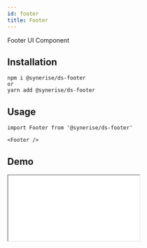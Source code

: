 ```yaml
---
id: footer
title: Footer
---
```


Footer UI Component

## Installation
```
npm i @synerise/ds-footer
or
yarn add @synerise/ds-footer
```

## Usage
```
import Footer from '@synerise/ds-footer'

<Footer />

```

## Demo

<iframe src="/storybook-static/iframe.html?id=components-footer--default"></iframe>
